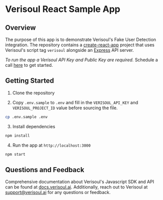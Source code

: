 # Verisoul React Sample App

## Overview
The purpose of this app is to demonstrate Verisoul's Fake User Detection integration. The repository contains a [create-react-app](https://create-react-app.dev/) project that uses Verisoul's script tag `verisoul` alongside an [Express](https://expressjs.com/) API server.

_To run the app a Verisoul API Key and Public Key are required._ Schedule a call [here](https://meetings.hubspot.com/henry-legard) to get started.

## Getting Started
1. Clone the repository

2. Copy `.env.sample` to `.env` and fill in the `VERISOUL_API_KEY` and `VERISOUL_PROJECT_ID` value before sourcing the file.
```bash
cp .env.sample .env
```
3. Install dependencies
```bash
npm install
```
4. Run the app at `http://localhost:3000`
```bash
npm start
```

## Questions and Feedback
Comprehensive documentation about Verisoul's Javascript SDK and API can be found at [docs.verisoul.ai](https://docs.verisoul.xyz/). Additionally, reach out to Verisoul at [support@verisoul.ai](mailto:support@verisoul.xyz) for any questions or feedback.

